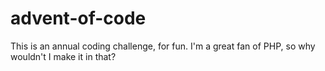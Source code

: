 # advent-of-code
This is an annual coding challenge, for fun.
I'm a great fan of PHP, so why wouldn't I make it in that?
